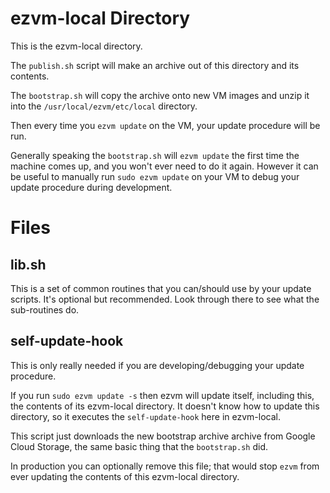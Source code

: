 # ezvm-local Directory

This is the ezvm-local directory.

The `publish.sh` script will make an archive out of this directory and its contents.

The `bootstrap.sh` will copy the archive onto new VM images and unzip it into the
`/usr/local/ezvm/etc/local` directory.

Then every time you `ezvm update` on the VM, your update procedure will be run.

Generally speaking the `bootstrap.sh` will `ezvm update` the first time the machine
comes up, and you won't ever need to do it again.  However it can be useful to manually
run `sudo ezvm update` on your VM to debug your update procedure during development.

# Files

## lib.sh

This is a set of common routines that you can/should use by your update scripts.
It's optional but recommended.  Look through there to see what the sub-routines do.

## self-update-hook

This is only really needed if you are developing/debugging your update procedure.

If you run `sudo ezvm update -s` then ezvm will update itself, including this, the
contents of its ezvm-local directory.  It doesn't know how to update this directory,
so it executes the `self-update-hook` here in ezvm-local.

This script just downloads the new bootstrap archive archive from Google Cloud Storage,
the same basic thing that the `bootstrap.sh` did.

In production you can optionally remove this file; that would stop `ezvm` from ever
updating the contents of this ezvm-local directory.
